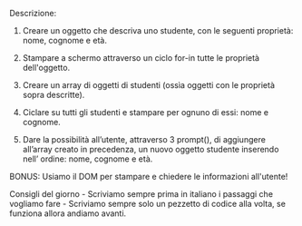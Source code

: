 Descrizione:

1. Creare un oggetto che descriva uno studente, con le seguenti proprietà: nome, cognome e età.

2. Stampare a schermo attraverso un ciclo for-in tutte le proprietà dell'oggetto.

3. Creare un array di oggetti di studenti (ossìa oggetti con le proprietà sopra descritte). 

4. Ciclare su tutti gli studenti e stampare per ognuno di essi: nome e cognome. 

5. Dare la possibilità all’utente, attraverso 3 prompt(), di aggiungere all’array creato in precedenza, un nuovo oggetto studente inserendo nell’ ordine: nome, cognome e età. 

BONUS: Usiamo il DOM per stampare e chiedere le informazioni all'utente! 

Consigli del giorno - Scriviamo sempre prima in italiano i passaggi che vogliamo fare - Scriviamo sempre solo un pezzetto di codice alla volta, se funziona allora andiamo avanti.

